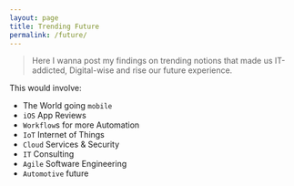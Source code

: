 ```yaml
---
layout: page
title: Trending Future
permalink: /future/
---
```


> Here I wanna post my findings on trending notions that made us IT-addicted, Digital-wise and rise our future experience.

This would involve:

- The World going `mobile`
- `iOS` App Reviews
- `Workflow`s for more Automation
- `IoT` Internet of Things
- `Cloud` Services & Security
- `IT` Consulting
- `Agile` Software Engineering
- `Automotive` future
